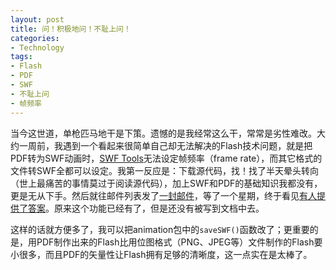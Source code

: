 ```yaml
---
layout: post
title: 问！积极地问！不耻上问！
categories:
- Technology
tags:
- Flash
- PDF
- SWF
- 不耻上问
- 帧频率
---
```


当今这世道，单枪匹马地干是下策。遗憾的是我经常这么干，常常是劣性难改。大约一周前，我遇到一个看起来很简单自己却无法解决的Flash技术问题，就是把PDF转为SWF动画时，[SWF Tools](http://www.swftools.org/)无法设定帧频率（frame rate），而其它格式的文件转SWF全都可以设定。我第一反应是：下载源代码，找！找了半天晕头转向（世上最痛苦的事情莫过于阅读源代码），加上SWF和PDF的基础知识我都没有，更是无从下手。然后就往邮件列表发了[一封邮件](http://lists.gnu.org/archive/html/swftools-common/2008-06/msg00066.html)，等了一个星期，终于看见[有人提供了答案](http://lists.gnu.org/archive/html/swftools-common/2008-06/msg00071.html)。原来这个功能已经有了，但是还没有被写到文档中去。

这样的话就方便多了，我可以把animation包中的`saveSWF()`函数改了；更重要的是，用PDF制作出来的Flash比用位图格式（PNG、JPEG等）文件制作的Flash要小很多，而且PDF的矢量性让Flash拥有足够的清晰度，这一点实在是太棒了。
